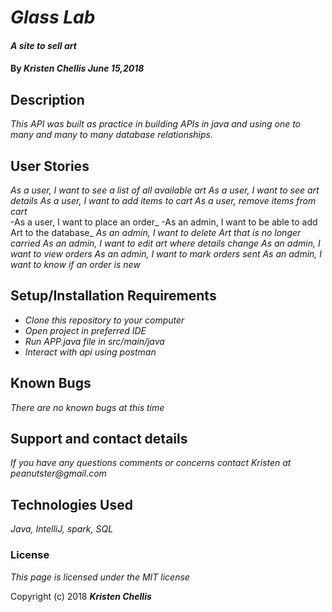 # _Glass Lab_

#### _A site to sell art_

#### By _**Kristen Chellis June 15,2018**_

## Description

_This API was built as practice in building APIs in java and using one to many and many to many database relationships._

## User Stories
_As a user, I want to see  a list of all available art_
_As a user, I want to see art details_
_As a user, I want to add items to cart_
_As a user, remove items from cart_  
-As a user, I want to place an order_
-As an admin, I want to be able to add Art to the database_
_As an admin, I want to delete Art that is no longer carried_
_As an admin, I want to edit art where details change_
_As an admin, I want to view orders_
_As an admin, I want to mark orders sent_
_As an admin, I want to know if an order is new_ 


## Setup/Installation Requirements

* _Clone this repository to your computer_
* _Open project in preferred IDE_
* _Run APP.java file in src/main/java_
* _Interact with api using postman_


## Known Bugs

_There are no known bugs at this time_

## Support and contact details

_If you have any questions comments or concerns contact Kristen at peanutster@gmail.com_

## Technologies Used

_Java, IntelliJ, spark, SQL_

### License

*This page is licensed under the MIT license*

Copyright (c) 2018 **_Kristen Chellis_**
